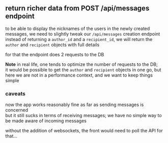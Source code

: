 ## return richer data from  POST /api/messages endpoint

to be able to display the nicknames of the users in the newly created messages,
we need to slightly tweak our `/api/messages` creation endpoint  
instead of returning a `author_id` and a `recipient_id`, we will return the
`author` and `recipient` objects with full details

for that the endpoint does 2 requests to the DB

**Note** in real life, one tends to optimize the number of requests to the DB;  
it would be possible to get the `author` and `recipient` objects in one go, but
here we are not in a performance context, and we want to keep things simple

### caveats

now the app works reasonably fine as far as sending messages is concerned  
but it still sucks in terms of receiving messages; we have no simple way to be
made aware of incoming messages

without the addition of websockets, the front would need to poll the API for
that...

